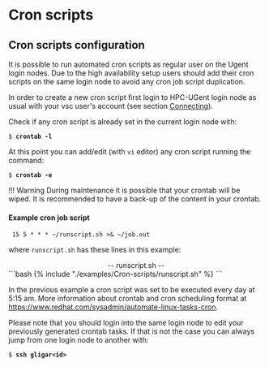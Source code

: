 # Cron scripts

## Cron scripts configuration

It is possible to run automated cron scripts as regular user on the
Ugent login nodes. Due to the high availability setup users should add
their cron scripts on the same login node to avoid any cron job script
duplication.

In order to create a new cron script first login to HPC-UGent login node
as usual with your vsc user's account (see section
[Connecting](../connecting/#connecting-to-the-hpc-infrastructure)).

Check if any cron script is already set in the current login node with:

<pre><code>$ <b>crontab -l</b>
</code></pre>

At this point you can add/edit (with `vi` editor) any cron script
running the command:

<pre><code>$ <b>crontab -e</b>
</code></pre>

!!! Warning
    During maintenance it is possible that your crontab will be wiped. It is recommended to have a back-up of the content in your crontab.

#### Example cron job script

<pre><code> 15 5 * * * ~/runscript.sh >& ~/job.out
</code></pre>

where `runscript.sh` has these lines in this example:

<center>-- runscript.sh --</center>
```bash
{% include "./examples/Cron-scripts/runscript.sh" %}
```

In the previous example a cron script was set to be executed every day
at 5:15 am. More information about crontab and cron scheduling format at
<https://www.redhat.com/sysadmin/automate-linux-tasks-cron>.

Please note that you should login into the same login node to edit your
previously generated crontab tasks. If that is not the case you can
always jump from one login node to another with:

<pre><code>$ <b>ssh gligar&lt;id&gt;</b>
</code></pre>
